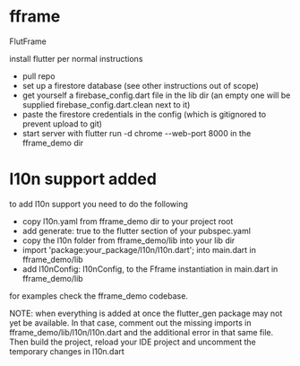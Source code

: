 # fframe
FlutFrame


 install flutter per normal instructions
- pull repo
- set up a firestore database (see other instructions out of scope)
- get yourself a firebase_config.dart file in the lib dir (an empty one will be supplied firebase_config.dart.clean next to it)
- paste the firestore credentials in the config (which is gitignored to prevent upload to git) 
- start server with flutter run -d chrome  --web-port 8000 in the fframe_demo dir


# l10n support added
to add l10n support you need to do the following
- copy l10n.yaml from fframe_demo dir to your project root
- add generate: true to the flutter section of your pubspec.yaml
- copy the l10n folder from fframe_demo/lib into your lib dir
- import 'package:your_package/l10n/l10n.dart'; into main.dart in fframe_demo/lib
- add l10nConfig: l10nConfig, to the Fframe instantiation in main.dart in fframe_demo/lib

for examples check the fframe_demo codebase. 

NOTE: when everything is added at once the flutter_gen package may not yet be available. In that case, comment out the missing imports in fframe_demo/lib/l10n/l10n.dart and the additional error in that same file. Then build the project, reload your IDE project and uncomment the temporary changes in l10n.dart
